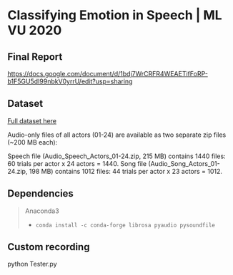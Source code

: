 # Classifying Emotion in Speech | ML VU 2020

## Final Report
https://docs.google.com/document/d/1bdj7WrCRFR4WEAETifFoRP-b1F5GU5dI99nbkV0yrrU/edit?usp=sharing

## Dataset

[Full dataset here](https://zenodo.org/record/1188976#.XlaMFZNKjOQ)

Audio-only files of all actors (01-24) are available as two separate zip files (~200 MB each):

Speech file (Audio_Speech_Actors_01-24.zip, 215 MB) contains 1440 files: 60 trials per actor x 24 actors = 1440.
Song file (Audio_Song_Actors_01-24.zip, 198 MB) contains 1012 files: 44 trials per actor x 23 actors = 1012.

## Dependencies

> Anaconda3
> - ``conda install -c conda-forge librosa pyaudio pysoundfile``

## Custom recording

python Tester.py

